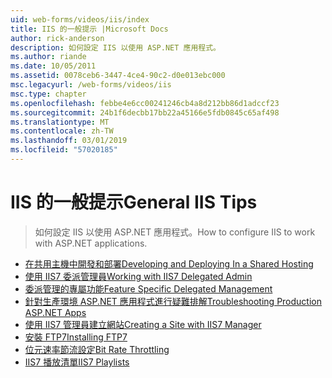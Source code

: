 ```yaml
---
uid: web-forms/videos/iis/index
title: IIS 的一般提示 |Microsoft Docs
author: rick-anderson
description: 如何設定 IIS 以使用 ASP.NET 應用程式。
ms.author: riande
ms.date: 10/05/2011
ms.assetid: 0078ceb6-3447-4ce4-90c2-d0e013ebc000
msc.legacyurl: /web-forms/videos/iis
msc.type: chapter
ms.openlocfilehash: febbe4e6cc00241246cb4a8d212bb86d1adccf23
ms.sourcegitcommit: 24b1f6decbb17bb22a45166e5fdb0845c65af498
ms.translationtype: MT
ms.contentlocale: zh-TW
ms.lasthandoff: 03/01/2019
ms.locfileid: "57020185"
---
```

<a name="general-iis-tips"></a><span data-ttu-id="4f926-103">IIS 的一般提示</span><span class="sxs-lookup"><span data-stu-id="4f926-103">General IIS Tips</span></span>
====================
> <span data-ttu-id="4f926-104">如何設定 IIS 以使用 ASP.NET 應用程式。</span><span class="sxs-lookup"><span data-stu-id="4f926-104">How to configure IIS to work with ASP.NET applications.</span></span>


- [<span data-ttu-id="4f926-105">在共用主機中開發和部署</span><span class="sxs-lookup"><span data-stu-id="4f926-105">Developing and Deploying In a Shared Hosting</span></span>](developing-and-deploying-in-a-shared-hosting.md)
- [<span data-ttu-id="4f926-106">使用 IIS7 委派管理員</span><span class="sxs-lookup"><span data-stu-id="4f926-106">Working with IIS7 Delegated Admin</span></span>](working-with-iis7-deligated-admin.md)
- [<span data-ttu-id="4f926-107">委派管理的專屬功能</span><span class="sxs-lookup"><span data-stu-id="4f926-107">Feature Specific Delegated Management</span></span>](feature-specific-delegated-management.md)
- [<span data-ttu-id="4f926-108">針對生產環境 ASP.NET 應用程式進行疑難排解</span><span class="sxs-lookup"><span data-stu-id="4f926-108">Troubleshooting Production ASP.NET Apps</span></span>](troubleshooting-production-aspnet-apps.md)
- [<span data-ttu-id="4f926-109">使用 IIS7 管理員建立網站</span><span class="sxs-lookup"><span data-stu-id="4f926-109">Creating a Site with IIS7 Manager</span></span>](creating-a-site-with-iis7-manager.md)
- [<span data-ttu-id="4f926-110">安裝 FTP7</span><span class="sxs-lookup"><span data-stu-id="4f926-110">Installing FTP7</span></span>](installing-ftp7.md)
- [<span data-ttu-id="4f926-111">位元速率節流設定</span><span class="sxs-lookup"><span data-stu-id="4f926-111">Bit Rate Throttling</span></span>](bit-rate-throttling.md)
- [<span data-ttu-id="4f926-112">IIS7 播放清單</span><span class="sxs-lookup"><span data-stu-id="4f926-112">IIS7 Playlists</span></span>](iis7-playlists.md)
